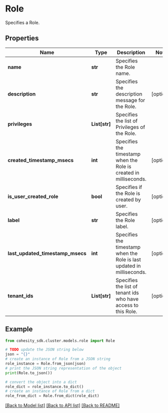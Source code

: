 # Role

Specifies a Role.

## Properties

Name | Type | Description | Notes
------------ | ------------- | ------------- | -------------
**name** | **str** | Specifies the Role name. | 
**description** | **str** | Specifies the description message for the Role. | [optional] 
**privileges** | **List[str]** | Specifies the list of Privileges of the Role. | 
**created_timestamp_msecs** | **int** | Specifies the timestamp when the Role is created in milliseconds. | [optional] 
**is_user_created_role** | **bool** | Specifies if the Role is created by user. | [optional] 
**label** | **str** | Specifies the Role label. | [optional] 
**last_updated_timestamp_msecs** | **int** | Specifies the timestamp when the Role is last updated in milliseconds. | [optional] 
**tenant_ids** | **List[str]** | Specifies the list of tenant ids who have access to this Role. | [optional] 

## Example

```python
from cohesity_sdk.cluster.models.role import Role

# TODO update the JSON string below
json = "{}"
# create an instance of Role from a JSON string
role_instance = Role.from_json(json)
# print the JSON string representation of the object
print(Role.to_json())

# convert the object into a dict
role_dict = role_instance.to_dict()
# create an instance of Role from a dict
role_from_dict = Role.from_dict(role_dict)
```
[[Back to Model list]](../README.md#documentation-for-models) [[Back to API list]](../README.md#documentation-for-api-endpoints) [[Back to README]](../README.md)



